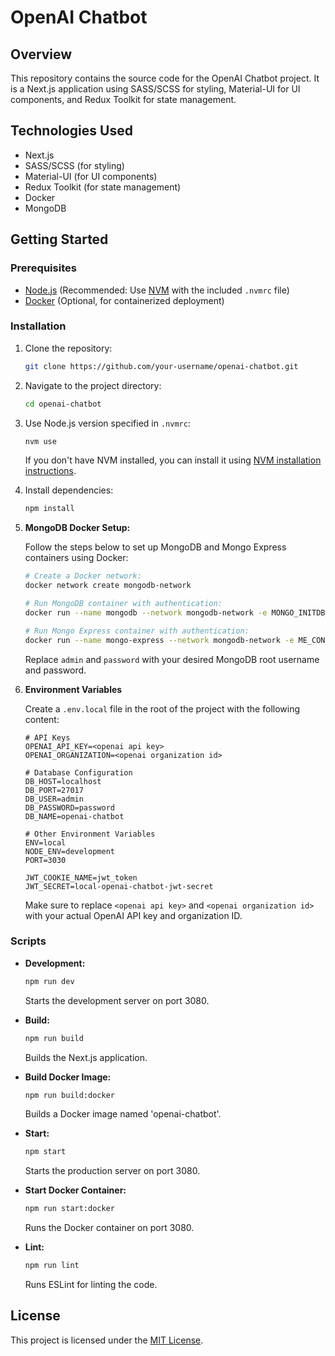 # OpenAI Chatbot

## Overview

This repository contains the source code for the OpenAI Chatbot project. It is a Next.js application using SASS/SCSS for styling, Material-UI for UI components, and Redux Toolkit for state management.

## Technologies Used

- Next.js
- SASS/SCSS (for styling)
- Material-UI (for UI components)
- Redux Toolkit (for state management)
- Docker
- MongoDB

## Getting Started

### Prerequisites

- [Node.js](https://nodejs.org/) (Recommended: Use [NVM](https://github.com/nvm-sh/nvm) with the included `.nvmrc` file)
- [Docker](https://www.docker.com/) (Optional, for containerized deployment)

### Installation

1. Clone the repository:

   ```bash
   git clone https://github.com/your-username/openai-chatbot.git
   ```

2. Navigate to the project directory:

   ```bash
   cd openai-chatbot
   ```

3. Use Node.js version specified in `.nvmrc`:

   ```bash
   nvm use
   ```

   If you don't have NVM installed, you can install it using [NVM installation instructions](https://github.com/nvm-sh/nvm#installing-and-updating).

4. Install dependencies:

   ```bash
   npm install
   ```

5. **MongoDB Docker Setup:**

   Follow the steps below to set up MongoDB and Mongo Express containers using Docker:

   ```bash
   # Create a Docker network:
   docker network create mongodb-network

   # Run MongoDB container with authentication:
   docker run --name mongodb --network mongodb-network -e MONGO_INITDB_ROOT_USERNAME=admin -e MONGO_INITDB_ROOT_PASSWORD=password -p 27017:27017 -d mongo

   # Run Mongo Express container with authentication:
   docker run --name mongo-express --network mongodb-network -e ME_CONFIG_MONGODB_SERVER=mongodb -e ME_CONFIG_MONGODB_ADMINUSERNAME=admin -e ME_CONFIG_MONGODB_ADMINPASSWORD=password -e ME_CONFIG_BASICAUTH_USERNAME=admin -e ME_CONFIG_BASICAUTH_PASSWORD=password -p 8081:8081 -d mongo-express
   ```

   Replace `admin` and `password` with your desired MongoDB root username and password.

6. **Environment Variables**

    Create a `.env.local` file in the root of the project with the following content:

    ```env
    # API Keys
    OPENAI_API_KEY=<openai api key>
    OPENAI_ORGANIZATION=<openai organization id>

    # Database Configuration
    DB_HOST=localhost
    DB_PORT=27017
    DB_USER=admin
    DB_PASSWORD=password
    DB_NAME=openai-chatbot

    # Other Environment Variables
    ENV=local
    NODE_ENV=development
    PORT=3030

    JWT_COOKIE_NAME=jwt_token
    JWT_SECRET=local-openai-chatbot-jwt-secret
    ```

    Make sure to replace `<openai api key>` and `<openai organization id>` with your actual OpenAI API key and organization ID.


### Scripts

- **Development:**

  ```bash
  npm run dev
  ```

  Starts the development server on port 3080.

- **Build:**

  ```bash
  npm run build
  ```

  Builds the Next.js application.

- **Build Docker Image:**

  ```bash
  npm run build:docker
  ```

  Builds a Docker image named 'openai-chatbot'.

- **Start:**

  ```bash
  npm start
  ```

  Starts the production server on port 3080.

- **Start Docker Container:**

  ```bash
  npm run start:docker
  ```

  Runs the Docker container on port 3080.

- **Lint:**

  ```bash
  npm run lint
  ```

  Runs ESLint for linting the code.

## License

This project is licensed under the [MIT License](LICENSE.md).

